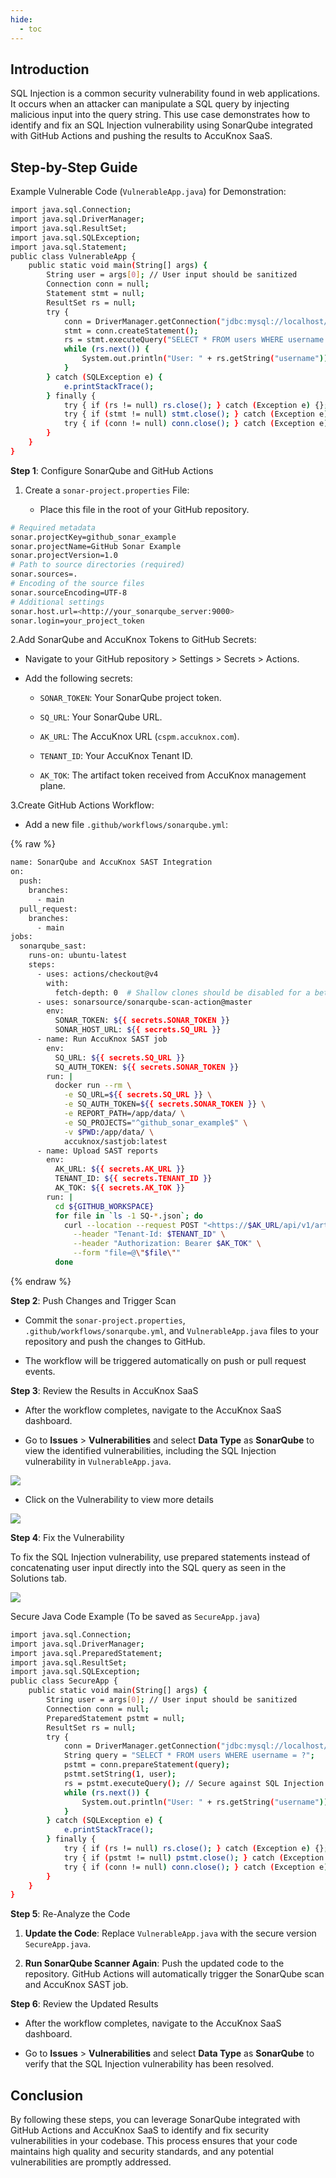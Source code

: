 ```yaml
---
hide:
  - toc
---
```


## **Introduction**

SQL Injection is a common security vulnerability found in web applications. It occurs when an attacker can manipulate a SQL query by injecting malicious input into the query string. This use case demonstrates how to identify and fix an SQL Injection vulnerability using SonarQube integrated with GitHub Actions and pushing the results to AccuKnox SaaS.

## **Step-by-Step Guide**

Example Vulnerable Code (```VulnerableApp.java```) for Demonstration:

```sh
import java.sql.Connection;
import java.sql.DriverManager;
import java.sql.ResultSet;
import java.sql.SQLException;
import java.sql.Statement;
public class VulnerableApp {
    public static void main(String[] args) {
        String user = args[0]; // User input should be sanitized
        Connection conn = null;
        Statement stmt = null;
        ResultSet rs = null;
        try {
            conn = DriverManager.getConnection("jdbc:mysql://localhost/test?user=root&password=root");
            stmt = conn.createStatement();
            rs = stmt.executeQuery("SELECT * FROM users WHERE username = '" + user + "'"); // Vulnerable to SQL Injection
            while (rs.next()) {
                System.out.println("User: " + rs.getString("username"));
            }
        } catch (SQLException e) {
            e.printStackTrace();
        } finally {
            try { if (rs != null) rs.close(); } catch (Exception e) {};
            try { if (stmt != null) stmt.close(); } catch (Exception e) {};
            try { if (conn != null) conn.close(); } catch (Exception e) {};
        }
    }
}
```

**Step 1**: Configure SonarQube and GitHub Actions

1. Create a ```sonar-project.properties``` File:

    - Place this file in the root of your GitHub repository.

```sh
# Required metadata
sonar.projectKey=github_sonar_example
sonar.projectName=GitHub Sonar Example
sonar.projectVersion=1.0
# Path to source directories (required)
sonar.sources=.
# Encoding of the source files
sonar.sourceEncoding=UTF-8
# Additional settings
sonar.host.url=<http://your_sonarqube_server:9000>
sonar.login=your_project_token
```

2.Add SonarQube and AccuKnox Tokens to GitHub Secrets:

- Navigate to your GitHub repository > Settings > Secrets > Actions.

- Add the following secrets:

    - ```SONAR_TOKEN```: Your SonarQube project token.

    - ```SQ_URL```: Your SonarQube URL.

    - ```AK_URL```: The AccuKnox URL (```cspm.accuknox.com```).

    - ```TENANT_ID```: Your AccuKnox Tenant ID.

    - ```AK_TOK```: The artifact token received from AccuKnox management plane.

3.Create GitHub Actions Workflow:

- Add a new file ```.github/workflows/sonarqube.yml```:

{% raw %}
```sh
name: SonarQube and AccuKnox SAST Integration
on:
  push:
    branches:
      - main
  pull_request:
    branches:
      - main
jobs:
  sonarqube_sast:
    runs-on: ubuntu-latest
    steps:
      - uses: actions/checkout@v4
        with:
          fetch-depth: 0  # Shallow clones should be disabled for a better relevancy of analysis
      - uses: sonarsource/sonarqube-scan-action@master
        env:
          SONAR_TOKEN: ${{ secrets.SONAR_TOKEN }}
          SONAR_HOST_URL: ${{ secrets.SQ_URL }}
      - name: Run AccuKnox SAST job
        env:
          SQ_URL: ${{ secrets.SQ_URL }}
          SQ_AUTH_TOKEN: ${{ secrets.SONAR_TOKEN }}
        run: |
          docker run --rm \
            -e SQ_URL=${{ secrets.SQ_URL }} \
            -e SQ_AUTH_TOKEN=${{ secrets.SONAR_TOKEN }} \
            -e REPORT_PATH=/app/data/ \
            -e SQ_PROJECTS="^github_sonar_example$" \
            -v $PWD:/app/data/ \
            accuknox/sastjob:latest
      - name: Upload SAST reports
        env:
          AK_URL: ${{ secrets.AK_URL }}
          TENANT_ID: ${{ secrets.TENANT_ID }}
          AK_TOK: ${{ secrets.AK_TOK }}
        run: |
          cd ${GITHUB_WORKSPACE}
          for file in `ls -1 SQ-*.json`; do
            curl --location --request POST "<https://$AK_URL/api/v1/artifact/?tenant_id=$TENANT_ID&data_type=SQ&save_to_s3=false>" \
              --header "Tenant-Id: $TENANT_ID" \
              --header "Authorization: Bearer $AK_TOK" \
              --form "file=@\"$file\""
          done
```
{% endraw %}

**Step 2**: Push Changes and Trigger Scan

- Commit the ```sonar-project.properties```, ```.github/workflows/sonarqube.yml```, and ```VulnerableApp.java``` files to your repository and push the changes to GitHub.

- The workflow will be triggered automatically on push or pull request events.

**Step 3**: Review the Results in AccuKnox SaaS

- After the workflow completes, navigate to the AccuKnox SaaS dashboard.

- Go to **Issues** > **Vulnerabilities** and select **Data Type** as **SonarQube** to view the identified vulnerabilities, including the SQL Injection vulnerability in ```VulnerableApp.java```.

![](images/sast/findings.png)
 
- Click on the Vulnerability to view more details

![](images/sast/details.png)
 
**Step 4**: Fix the Vulnerability

To fix the SQL Injection vulnerability, use prepared statements instead of concatenating user input directly into the SQL query as seen in the Solutions tab.

![](images/sast/solution.png)
 
Secure Java Code Example (To be saved as ```SecureApp.java```)

```sh
import java.sql.Connection;
import java.sql.DriverManager;
import java.sql.PreparedStatement;
import java.sql.ResultSet;
import java.sql.SQLException;
public class SecureApp {
    public static void main(String[] args) {
        String user = args[0]; // User input should be sanitized
        Connection conn = null;
        PreparedStatement pstmt = null;
        ResultSet rs = null;
        try {
            conn = DriverManager.getConnection("jdbc:mysql://localhost/test?user=root&password=root");
            String query = "SELECT * FROM users WHERE username = ?";
            pstmt = conn.prepareStatement(query);
            pstmt.setString(1, user);
            rs = pstmt.executeQuery(); // Secure against SQL Injection
            while (rs.next()) {
                System.out.println("User: " + rs.getString("username"));
            }
        } catch (SQLException e) {
            e.printStackTrace();
        } finally {
            try { if (rs != null) rs.close(); } catch (Exception e) {};
            try { if (pstmt != null) pstmt.close(); } catch (Exception e) {};
            try { if (conn != null) conn.close(); } catch (Exception e) {};
        }
    }
}
```

**Step 5**: Re-Analyze the Code

1. **Update the Code**: Replace ```VulnerableApp.java``` with the secure version ```SecureApp.java```.

2. **Run SonarQube Scanner Again**: Push the updated code to the repository. GitHub Actions will automatically trigger the SonarQube scan and AccuKnox SAST job.

**Step 6**: Review the Updated Results

- After the workflow completes, navigate to the AccuKnox SaaS dashboard.

- Go to **Issues** > **Vulnerabilities** and select **Data Type** as **SonarQube** to verify that the SQL Injection vulnerability has been resolved.

## **Conclusion**

By following these steps, you can leverage SonarQube integrated with GitHub Actions and AccuKnox SaaS to identify and fix security vulnerabilities in your codebase. This process ensures that your code maintains high quality and security standards, and any potential vulnerabilities are promptly addressed.

